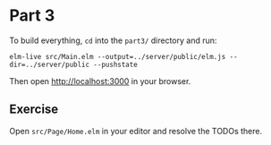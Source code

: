 # Part 3

To build everything, `cd` into the `part3/` directory and run:

```shell
elm-live src/Main.elm --output=../server/public/elm.js --dir=../server/public --pushstate
```

Then open [http://localhost:3000](http://localhost:3000) in your browser.

## Exercise

Open `src/Page/Home.elm` in your editor and resolve the TODOs there.

